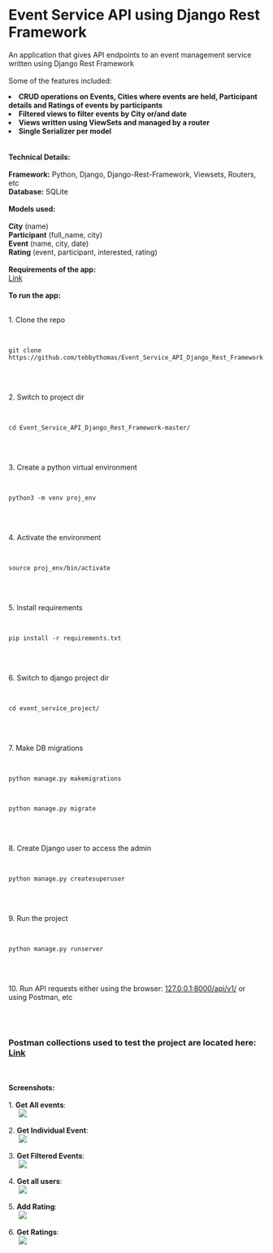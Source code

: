 # Event Service API using Django Rest Framework

An application that gives API endpoints to an event management service written using Django Rest Framework
<br />
<br />
Some of the features included:
<li><b>CRUD operations on Events, Cities where events are held, Participant details and Ratings of events by participants</b></li>
<li><b>Filtered views to filter events by City or/and date</b></li>
<li><b>Views written using ViewSets and managed by a router</b></li>
<li><b>Single Serializer per model</b></li>
<br />
<br />
<b>Technical Details:</b>
<br />
<br />
<b>Framework:</b> Python, Django, Django-Rest-Framework, Viewsets, Routers, etc
<br />
<b>Database:</b> SQLite
<br />
<br /> 
<b>Models used:</b>
<br />
<br />
<b>City</b> (name)
<br />
<b>Participant</b> (full_name, city)
<br />
<b>Event</b> (name, city, date)
<br />
<b>Rating</b> (event, participant, interested, rating)
<br />
<br />
<b>Requirements of the app:</b>
<br />
<a href="https://github.com/tebbythomas/Event_Service_API_Django_Rest_Framework/blob/master/requirements.txt">Link</a>
<br />
<br />
<b>To run the app:</b>
<br />
<br />
<p>1. Clone the repo</p>
<br />
<pre><code>git clone https://github.com/tebbythomas/Event_Service_API_Django_Rest_Framework.git
</code></pre>
<br />
<br />
<p>2. Switch to project dir</p>
<br />
<pre><code>cd Event_Service_API_Django_Rest_Framework-master/
</code></pre>
<br />
<br />
<p>3. Create a python virtual environment</p>
<br />
<pre><code>python3 -m venv proj_env
</code></pre>
<br />
<br />
<p>4. Activate the environment</p>
<br />
<pre><code>source proj_env/bin/activate
</code></pre>
<br />
<br />
<p>5. Install requirements</p>
<br />
<pre><code>pip install -r requirements.txt
</code></pre>
<br />
<br />
<p>6. Switch to django project dir</p>
<br />
<pre><code>cd event_service_project/
</code></pre>
<br />
<br />
<p>7. Make DB migrations</p>
<br />
<pre><code>python manage.py makemigrations
</code></pre>
<br />
<pre><code>python manage.py migrate
</code></pre>
<br />
<br />
<p>8. Create Django user to access the admin</p>
<br />
<pre><code>python manage.py createsuperuser
</code></pre>
<br />
<br />
<p>9. Run the project</p>
<br />
<pre><code>python manage.py runserver
</code></pre>
<br />
<br />
<p>10. Run API requests either using the browser: <a href="127.0.0.1:8000/api/v1/">127.0.0.1:8000/api/v1/</a> or using Postman, etc</p>
<br />
<br />
<h3><b>Postman collections used to test the project are located here:</b>
<br />
<a href="https://github.com/tebbythomas/Event_Service_API_Django_Rest_Framework/blob/master/Event_Service_Collection.postman_collection.json">Link</a></h3>
<br />
<br />
<b>Screenshots:</b>
<br />
<br />
1. <b>Get All events</b>:
<br />
<img src="https://github.com/tebbythomas/Event_Service_API_Django_Rest_Framework/blob/master/Screenshots/Event_Requests/Get_All_Events.png" hspace="20">
<br />
<br />
2. <b>Get Individual Event</b>:
<br />
<img src="https://github.com/tebbythomas/Event_Service_API_Django_Rest_Framework/blob/master/Screenshots/Event_Requests/Get_Individual_Event.png" hspace="20">
<br />
<br />
3. <b>Get Filtered Events</b>:
<br />
<img src="https://github.com/tebbythomas/Event_Service_API_Django_Rest_Framework/blob/master/Screenshots/Event_Requests/Get_Events_Filtered_By.png" hspace="20">
<br />
<br />
4. <b>Get all users</b>:
<br />
<img src="https://github.com/tebbythomas/Event_Service_API_Django_Rest_Framework/blob/master/Screenshots/Users_Requests/Get_All_Users.png" hspace="20">
<br />
<br />
5. <b>Add Rating</b>:
<br />
<img src="https://github.com/tebbythomas/Event_Service_API_Django_Rest_Framework/blob/master/Screenshots/Rating_Requests/Add_Rating.png" hspace="20">
<br />
<br />
6. <b>Get Ratings</b>:
<br />
<img src="https://github.com/tebbythomas/Event_Service_API_Django_Rest_Framework/blob/master/Screenshots/Rating_Requests/Get_All_Ratings.png" hspace="20">
<br />
<br />